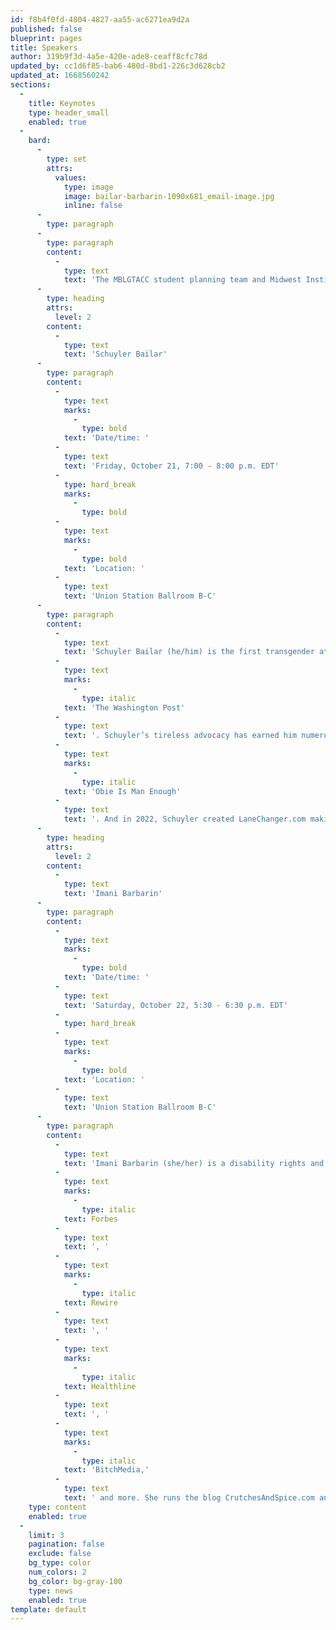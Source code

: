 ```yaml
---
id: f8b4f0fd-4804-4827-aa55-ac6271ea9d2a
published: false
blueprint: pages
title: Speakers
author: 319b9f3d-4a5e-420e-ade8-ceaff8cfc78d
updated_by: cc1d6f85-bab6-480d-8bd1-226c3d628cb2
updated_at: 1668560242
sections:
  -
    title: Keynotes
    type: header_small
    enabled: true
  -
    bard:
      -
        type: set
        attrs:
          values:
            type: image
            image: bailar-barbarin-1090x681_email-image.jpg
            inline: false
      -
        type: paragraph
      -
        type: paragraph
        content:
          -
            type: text
            text: 'The MBLGTACC student planning team and Midwest Institute for Sexuality and Gender Diversity are thrilled to welcome Schuyler Bailar and Imani Barbarin as keynotes for our thirtieth annual conference.'
      -
        type: heading
        attrs:
          level: 2
        content:
          -
            type: text
            text: 'Schuyler Bailar'
      -
        type: paragraph
        content:
          -
            type: text
            marks:
              -
                type: bold
            text: 'Date/time: '
          -
            type: text
            text: 'Friday, October 21, 7:00 - 8:00 p.m. EDT'
          -
            type: hard_break
            marks:
              -
                type: bold
          -
            type: text
            marks:
              -
                type: bold
            text: 'Location: '
          -
            type: text
            text: 'Union Station Ballroom B-C'
      -
        type: paragraph
        content:
          -
            type: text
            text: 'Schuyler Bailar (he/him) is the first transgender athlete to compete in any sport on an NCAA Division 1 men’s team. By 15, he was one of the nation’s top-20 15-year-old breast-strokers. By 17, he set a national age-group record. In college, he swam for Harvard University, on Harvard’s winningest team in 50 years. Schuyler’s difficult choice—to transition while potentially giving up the prospect of being an NCAA Champion—was historic. His story has appeared everywhere from 60 Minutes to '
          -
            type: text
            marks:
              -
                type: italic
            text: 'The Washington Post'
          -
            type: text
            text: '. Schuyler’s tireless advocacy has earned him numerous honors including LGBTQ Nation’s Instagram Advocate for 2020. In 2021, Schuyler also released his first middle-grade novel, '
          -
            type: text
            marks:
              -
                type: italic
            text: 'Obie Is Man Enough'
          -
            type: text
            text: '. And in 2022, Schuyler created LaneChanger.com making gender literacy education accessible to every team, school and company. '
      -
        type: heading
        attrs:
          level: 2
        content:
          -
            type: text
            text: 'Imani Barbarin'
      -
        type: paragraph
        content:
          -
            type: text
            marks:
              -
                type: bold
            text: 'Date/time: '
          -
            type: text
            text: 'Saturday, October 22, 5:30 - 6:30 p.m. EDT'
          -
            type: hard_break
          -
            type: text
            marks:
              -
                type: bold
            text: 'Location: '
          -
            type: text
            text: 'Union Station Ballroom B-C'
      -
        type: paragraph
        content:
          -
            type: text
            text: 'Imani Barbarin (she/her) is a disability rights and inclusion activist and speaker who uses her voice and social media platforms to create conversations engaging the disability community. Born with cerebral palsy, Imani often writes and uses her platform to speak from the perspective of a disabled black woman. In the last few years she has created over a dozen trending hashtags that allow disabled folk the opportunity to have their perspectives heard while forcing the world to take notice. #PatientsAreNotFaking, #ThingsDisabledPeopleKnow, #AbledsAreWeird and others each provide a window into disabled life while forming community. Imani is from the Philadelphia area and holds a master’s in global communications from the American University of Paris, her published works include those in '
          -
            type: text
            marks:
              -
                type: italic
            text: Forbes
          -
            type: text
            text: ', '
          -
            type: text
            marks:
              -
                type: italic
            text: Rewire
          -
            type: text
            text: ', '
          -
            type: text
            marks:
              -
                type: italic
            text: Healthline
          -
            type: text
            text: ', '
          -
            type: text
            marks:
              -
                type: italic
            text: 'BitchMedia,'
          -
            type: text
            text: ' and more. She runs the blog CrutchesAndSpice.com and a podcast of the same name. She currently serves as the communications director for a nonproﬁt in Pennsylvania.'
    type: content
    enabled: true
  -
    limit: 3
    pagination: false
    exclude: false
    bg_type: color
    num_colors: 2
    bg_color: bg-gray-100
    type: news
    enabled: true
template: default
---
```

